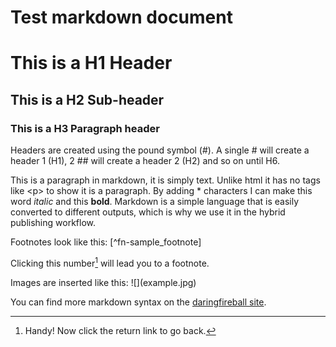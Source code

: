 # Test markdown document

# This is a H1 Header
## This is a H2 Sub-header
### This is a H3 Paragraph header

Headers are created using the pound symbol (\#). A single # will create a header 1 (H1), 2 ## will create a header 2 (H2) and so on until H6. 

This is a paragraph in markdown, it is simply text. Unlike html it has no tags like \<p> to show it is a paragraph. By adding * characters I can make this word *italic* and this **bold**.
Markdown is a simple language that is easily converted to different outputs, which is why we use it in the hybrid publishing workflow.

Footnotes look like this: \[^fn-sample_footnote]

Clicking this number[^fn-sample_footnote] will lead you to a footnote.


Images are inserted like this:
\!\[](example.jpg)

You can find more markdown syntax on the <a href="https://daringfireball.net/projects/markdown/syntax">daringfireball site</a>.

[^fn-sample_footnote]: Handy! Now click the return link to go back.